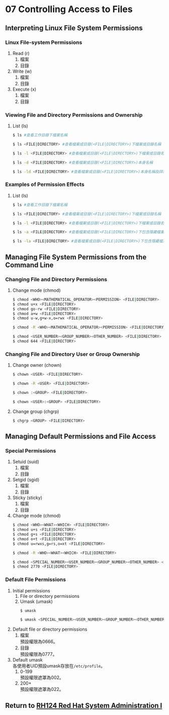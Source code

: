 # 07 Controlling Access to Files
## Interpreting Linux File System Permissions
### Linux File-system Permissions
1. Read (r)
    1. 檔案
    2. 目錄
2. Write (w)
    1. 檔案
    2. 目錄
3. Execute (x)
    1. 檔案
    2. 目錄
### Viewing File and Directory Permissions and Ownership
1. List (ls)
    ```bash
    $ ls #查看工作目錄下檔案名稱
    ```
    ```bash
    $ ls <FILE|DIRECTORY> #查看檔案或目錄(<FILE|DIRECTORY>)下檔案或目錄名稱
    ```
    ```bash
    $ ls -l <FILE|DIRECTORY> #查看檔案或目錄(<FILE|DIRECTORY>)下檔案或目錄名稱及詳細資訊
    ```
    ```bash
    $ ls -d <FILE|DIRECTORY> #查看檔案或目錄(<FILE|DIRECTORY>)本身名稱
    ```
    ```bash
    $ ls -ld <FILE|DIRECTORY> #查看檔案或目錄(<FILE|DIRECTORY>)本身名稱及詳細資訊
    ```
### Examples of Permission Effects
1. List (ls)
    ```bash
    $ ls #查看工作目錄下檔案名稱
    ```
    ```bash
    $ ls <FILE|DIRECTORY> #查看檔案或目錄(<FILE|DIRECTORY>)下檔案或目錄名稱
    ```
    ```bash
    $ ls -l <FILE|DIRECTORY> #查看檔案或目錄(<FILE|DIRECTORY>)下檔案或目錄名稱及詳細資訊
    ```
    ```bash
    $ ls -a <FILE|DIRECTORY> #查看檔案或目錄(<FILE|DIRECTORY>)下包含隱藏檔案的所有檔案或目錄名稱
    ```
    ```bash
    $ ls -la <FILE|DIRECTORY> #查看檔案或目錄(<FILE|DIRECTORY>)下包含隱藏檔案的所有檔案或目錄名稱及詳細資訊
    ```
## Managing File System Permissions from the Command Line
### Changing File and Directory Permissions
1. Change mode (chmod)
    ```bash
    $ chmod <WHO><MATHEMATICAL_OPERATOR><PERMISSION> <FILE|DIRECTORY>
    $ chmod u+x <FILE|DIRECTORY>
    $ chmod go-rw <FILE|DIRECTORY>
    $ chmod a+w <FILE|DIRECTORY>
    $ chmod u-w,g+w-x,o=rwx <FILE|DIRECTORY>
    ```
    ```bash
    $ chmod -R <WHO><MATHEMATICAL_OPERATOR><PERMISSION> <FILE|DIRECTORY>
    ```
    ```bash
    $ chmod <USER_NUMBER><GROUP_NUMBER><OTHER_NUMBER> <FILE|DIRECTORY>
    $ chmod 644 <FILE|DIRECTORY>
    ```
### Changing File and Directory User or Group Ownership
1. Change owner (chown)
    ```bash
    $ chown <USER> <FILE|DIRECTORY>
    ```
    ```bash
    $ chown -R <USER> <FILE|DIRECTORY>
    ```
    ```bash
    $ chown :<GROUP> <FILE|DIRECTORY>
    ```
    ```bash
    $ chown <USER>:<GROUP> <FILE|DIRECTORY>
    ```
2. Change group (chgrp)
    ```bash
    $ chgrp <GROUP> <FILE|DIRECTORY>
    ```
## Managing Default Permissions and File Access
### Special Permissions
1. Setuid (suid)
    1. 檔案
    2. 目錄
2. Setgid (sgid)
    1. 檔案
    2. 目錄
3. Sticky (sticky)
    1. 檔案
    2. 目錄
4. Change mode (chmod)
    ```bash
    $ chmod <WHO><WHAT><WHICH> <FILE|DIRECTORY>
    $ chmod u+s <FILE|DIRECTORY>
    $ chmod g+s <FILE|DIRECTORY>
    $ chmod o+t <FILE|DIRECTORY>
    $ chmod u=rwxs,g=rs,o=xt <FILE|DIRECTORY>
    ```
    ```bash
    $ chmod -R <WHO><WHAT><WHICH> <FILE|DIRECTORY>
    ```
    ```bash
    $ chmod <SPECIAL_NUMBER><USER_NUMBER><GROUP_NUMBER><OTHER_NUMBER> <FILE|DIRECTORY>
    $ chmod 2770 <FILE|DIRECTORY>
    ```
### Default File Permissions
1. Initial permissions
    1. File or directory permissions
    2. Umask (umask)
        ```bash
        $ umask
        ```
        ```bash
        $ umask <SPECIAL_NUMBER><USER_NUMBER><GROUP_NUMBER><OTHER_NUMBER>
        ```
2. Default file or directory permissions
    1. 檔案  
        預設權限為0666。
    2. 目錄  
        預設權限為0777。
2. Default umask  
    各使用者UID預設umask存放在`/etc/profile`。
    1. 0-199  
        預設權限遮罩為002。
    2. 200+  
        預設權限遮罩為022。
## Return to [RH124 Red Hat System Administration I](/rh124_red_hat_system_administration_i/README.md)
